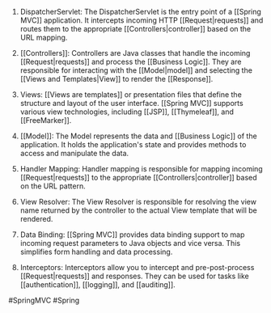 1. DispatcherServlet: The DispatcherServlet is the entry point of a [[Spring MVC]] application. It intercepts incoming HTTP [[Request|requests]] and routes them to the appropriate [[Controllers|controller]] based on the URL mapping.
    
2. [[Controllers]]: Controllers are Java classes that handle the incoming [[Request|requests]] and process the [[Business Logic]]. They are responsible for interacting with the [[Model|model]] and selecting the [[Views and Templates|View]] to render the [[Response]].
    
3. Views: [[Views are templates]] or presentation files that define the structure and layout of the user interface. [[Spring MVC]] supports various view technologies, including [[JSP]], [[Thymeleaf]], and [[FreeMarker]].
    
4. [[Model]]: The Model represents the data and [[Business Logic]] of the application. It holds the application's state and provides methods to access and manipulate the data.
    
5. Handler Mapping: Handler mapping is responsible for mapping incoming [[Request|requests]] to the appropriate [[Controllers|controller]] based on the URL pattern.
    
6. View Resolver: The View Resolver is responsible for resolving the view name returned by the controller to the actual View template that will be rendered.
    
7. Data Binding: [[Spring MVC]] provides data binding support to map incoming request parameters to Java objects and vice versa. This simplifies form handling and data processing.
    
8. Interceptors: Interceptors allow you to intercept and pre-post-process [[Request|requests]] and responses. They can be used for tasks like [[authentication]], [[logging]], and [[auditing]].

#SpringMVC #Spring 